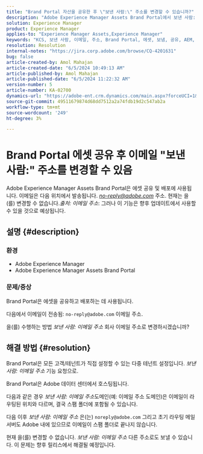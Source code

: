```yaml
---
title: "Brand Portal 자산을 공유한 후 \"보낸 사람:\" 주소를 변경할 수 있습니까?"
description: "Adobe Experience Manager Assets Brand Portal에서 보낸 사람: 이메일 주소를 회사 이메일 주소로 변경하는 방법을 알아봅니다."
solution: Experience Manager
product: Experience Manager
applies-to: "Experience Manager Assets,Experience Manager"
keywords: "KCS, 보낸 사람, 이메일, 주소, Brand Portal, 에셋, 보냄, 공유, AEM, Experience Manager"
resolution: Resolution
internal-notes: "https://jira.corp.adobe.com/browse/CQ-4201631"
bug: false
article-created-by: Amol Mahajan
article-created-date: "6/5/2024 10:49:13 AM"
article-published-by: Amol Mahajan
article-published-date: "6/5/2024 11:22:32 AM"
version-number: 5
article-number: KA-02700
dynamics-url: "https://adobe-ent.crm.dynamics.com/main.aspx?forceUCI=1&pagetype=entityrecord&etn=knowledgearticle&id=0663f53b-2923-ef11-840a-6045bd06eea5"
source-git-commit: 49511679874d68dd7512a2a74fdb19d2c547ab2a
workflow-type: tm+mt
source-wordcount: '249'
ht-degree: 3%

---
```


# Brand Portal 에셋 공유 후 이메일 &quot;보낸 사람:&quot; 주소를 변경할 수 있음


Adobe Experience Manager Assets Brand Portal은 에셋 공유 및 배포에 사용됩니다. 이메일은 다음 위치에서 발송됩니다. *no-reply@adobe.com* 주소. 현재는 을(를) 변경할 수 없습니다.*출처:* *이메일 주소*: 그러나 이 기능은 향후 업데이트에서 사용할 수 있을 것으로 예상됩니다.

## 설명 {#description}


### <b>환경</b>

- Adobe Experience Manager
- Adobe Experience Manager Assets Brand Portal




### <b>문제/증상</b>

Brand Portal은 에셋을 공유하고 배포하는 데 사용됩니다.

다음에서 이메일이 전송됨: `no-reply@adobe.com` 이메일 주소.

을(를) 수행하는 방법 *보낸 사람: 이메일 주소* 회사 이메일 주소로 변경하시겠습니까?


## 해결 방법 {#resolution}


Brand Portal은 모든 고객/테넌트가 직접 설정할 수 있는 다중 테넌트 설정입니다. *보낸 사람: 이메일 주소* 기능 요청으로.

Brand Portal은 Adobe 데이터 센터에서 호스팅됩니다.

다음과 같은 경우 *보낸 사람: 이메일 주소*&#x200B;도메인(예: 이메일 주소 도메인)은 이메일이 라우팅된 위치와 다르며, 결국 스팸 폴더에 포함될 수 있습니다.

다음 이후 *보낸 사람: 이메일 주소* 은(는) `noreply@adobe.com` 그리고 초기 라우팅 메일 서버도 Adobe 내에 있으므로 이메일이 스팸 폴더로 끝나지 않습니다.

현재 을(를) 변경할 수 없습니다. *보낸 사람: 이메일 주소* 다른 주소로도 보낼 수 있습니다. 이 문제는 향후 릴리스에서 해결될 예정입니다.
